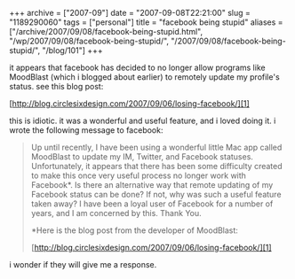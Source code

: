 +++
archive = ["2007-09"]
date = "2007-09-08T22:21:00"
slug = "1189290060"
tags = ["personal"]
title = "facebook being stupid"
aliases = ["/archive/2007/09/08/facebook-being-stupid.html", "/wp/2007/09/08/facebook-being-stupid/", "/2007/09/08/facebook-being-stupid/", "/blog/101"]
+++

it appears that facebook has decided to no longer allow programs like
MoodBlast (which i blogged about earlier) to remotely update my profile's
status. see this blog post:

[http://blog.circlesixdesign.com/2007/09/06/losing-facebook/][1]

this is idiotic. it was a wonderful and useful feature, and i loved doing
it. i wrote the following message to facebook:

> Up until recently, I have been using a wonderful little Mac app called
> MoodBlast to update my IM, Twitter, and Facebook statuses. Unfortunately,
> it appears that there has been some difficulty created to make this once
> very useful process no longer work with Facebook\*. Is there an
> alternative way that remote updating of my Facebook status can be done? If
> not, why was such a useful feature taken away? I have been a loyal user of
> Facebook for a number of years, and I am concerned by this. Thank You.
> 
> \*Here is the blog post from the developer of MoodBlast:
> 
> [http://blog.circlesixdesign.com/2007/09/06/losing-facebook/][1]

i wonder if they will give me a response.

[1]: http://web.archive.org/web/20101231024904/http://blog.circlesixdesign.com/2007/09/06/losing-facebook/


